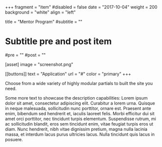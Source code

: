 +++
fragment = "item"
#disabled = false
date = "2017-10-04"
weight = 200
background = "white"
align = "left"

title = "Mentor Program"
#subtitle = ""

# Subtitle pre and post item
#pre = ""
#post = ""

[asset]
  image = "screenshot.png"

[[buttons]]
  text = "Application"
  url = "#"
  color = "primary"
+++

Choose from a wide variety of highly modular partials to built the site you need.

Some more text to showcase the description capabilities:
Lorem ipsum dolor sit amet, consectetur adipiscing elit.
Curabitur a lorem urna.
Quisque in neque malesuada, sollicitudin nunc porttitor, ornare est.
Praesent ante enim, bibendum sed hendrerit et, iaculis laoreet felis.
Morbi efficitur dui sit amet orci porttitor, nec tincidunt turpis elementum.
Suspendisse rutrum, mi ac sollicitudin blandit, eros sem tincidunt enim, vitae feugiat turpis eros ut diam.
Nunc hendrerit, nibh vitae dignissim pretium, magna nulla lacinia massa, et interdum lacus purus ultricies lacus.
Nulla tincidunt quis lacus in posuere.